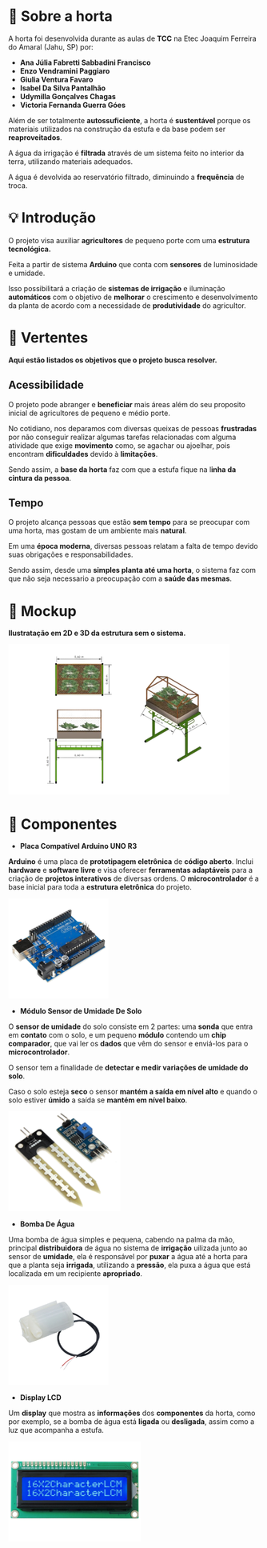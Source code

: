 # 🌱 Sobre a horta

A horta foi desenvolvida durante as aulas de **TCC** na Etec Joaquim Ferreira do Amaral (Jahu, SP) por:

- **Ana Júlia Fabretti Sabbadini Francisco**
- **Enzo Vendramini Paggiaro**
- **Giulia Ventura Favaro**
- **Isabel Da Silva Pantalhão**
- **Udymilla Gonçalves Chagas**
- **Victoria Fernanda Guerra Góes**

Além de ser totalmente **autossuficiente**, a horta é **sustentável** porque os materiais utilizados na construção da estufa e da base podem ser **reaproveitados**.

A água da irrigação é **filtrada** através de um sistema feito no interior da terra, utilizando materiais adequados.

A água é devolvida ao reservatório filtrado, diminuindo a **frequência** de troca.

# 💡 Introdução

O projeto visa auxiliar **agricultores** de pequeno porte com uma **estrutura tecnológica.** 

Feita a partir de sistema **Arduino** que conta com **sensores** de luminosidade e umidade.

Isso possibilitará a criação de **sistemas de irrigação** e iluminação **automáticos** com o objetivo de **melhorar** o crescimento e desenvolvimento da planta de acordo com a necessidade de **produtividade** do agricultor.

# 🎯 Vertentes

******************************************************************************Aqui estão listados os objetivos que o projeto busca resolver.******************************************************************************

## Acessibilidade

O projeto pode abranger e **beneficiar** mais áreas além do seu proposito inicial de agricultores de pequeno e médio porte. 

No cotidiano, nos deparamos com diversas queixas de pessoas **frustradas** por não conseguir realizar algumas tarefas relacionadas com alguma atividade que exige **movimento** como, se agachar ou ajoelhar, pois encontram **dificuldades** devido à **limitações**.

Sendo assim, a **base da horta** faz com que a estufa fique na l**inha da cintura da pessoa**.

## Tempo

O projeto alcança pessoas que estão **sem tempo** para se preocupar com uma horta, mas gostam de um ambiente mais **natural**.

Em uma **época moderna**, diversas pessoas relatam a falta de tempo devido suas obrigações e responsabilidades.

Sendo assim, desde uma **simples planta até uma horta**, o sistema faz com que não seja necessario a preocupação com a **saúde das mesmas**.

# 🤖 Mockup

******************************************************************************Ilustratação em 2D e 3D da estrutura sem o sistema.******************************************************************************

<img src="https://github.com/enzoven/Horta-Inteligente/blob/main/Horta_Inteligente/images/mockups.png?raw=true" height="300">

# 💾 Componentes

- **Placa Compatível Arduino UNO R3**

**Arduino** é uma placa de **prototipagem eletrônica** de **código aberto**. Inclui **hardware** e **software livre** e visa oferecer **ferramentas adaptáveis** para a criação de **projetos interativos** de diversas ordens. O **microcontrolador** é a base inicial para toda a **estrutura eletrônica** do projeto.

<img src="https://github.com/enzoven/Horta-Inteligente/blob/main/Horta_Inteligente/images/arduinouno.png?raw=true" height="200">

- **Módulo Sensor de Umidade De Solo**

O **sensor de umidade** do solo consiste em 2 partes: uma **sonda** que entra em **contato** com o solo, e um pequeno **módulo** contendo um **chip comparador**, que vai ler os **dados** que vêm do sensor e enviá-los para o **microcontrolador**. 

O sensor tem a finalidade de **detectar e medir variações de umidade do solo**. 

Caso o solo esteja **seco** o sensor **mantém a saída em nível alto** e quando o solo estiver **úmido** a saída se **mantém em nível baixo**.

<img src="https://github.com/enzoven/Horta-Inteligente/blob/main/Horta_Inteligente/images/sensorumidade.png?raw=true" height="200">

- **Bomba De Água**

Uma bomba de água simples e pequena, cabendo na palma da mão, principal **distribuidora** de água no sistema de **irrigação** uilizada junto ao sensor de **umidade**, ela é responsável por **puxar** a água até a horta para que a planta seja **irrigada**, utilizando a **pressão**, ela puxa a água que está localizada em um recipiente **apropriado**.

<img src="https://github.com/enzoven/Horta-Inteligente/blob/main/Horta_Inteligente/images/bombinha.png?raw=true" height="200">

- **Display LCD**

Um **display** que mostra as **informações** dos **componentes** da horta, como por exemplo, se a bomba de água está **ligada** ou **desligada**, assim como a luz que acompanha a estufa.

<img src="https://github.com/enzoven/Horta-Inteligente/blob/main/Horta_Inteligente/images/displaylcd.png?raw=true" height="200">

